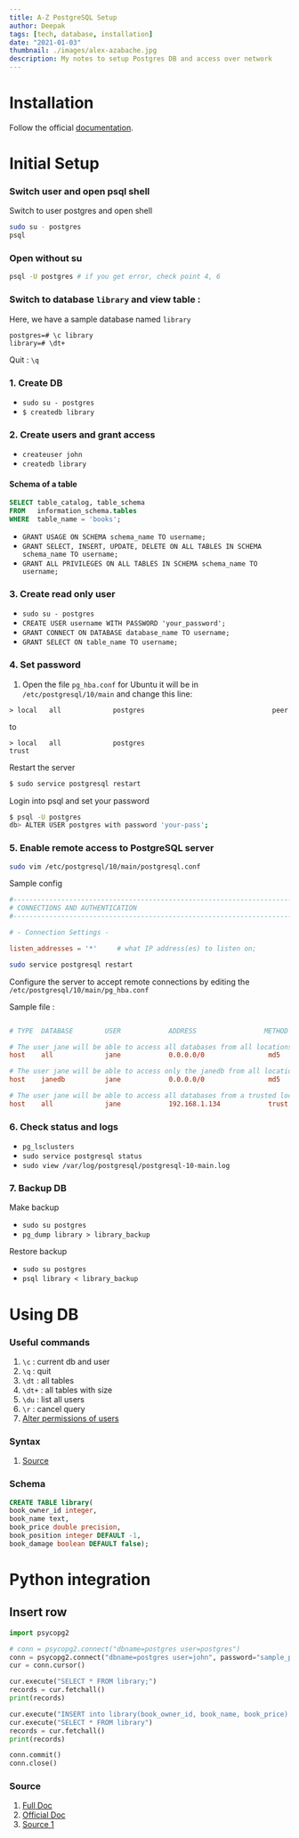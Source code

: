 ```yaml
---
title: A-Z PostgreSQL Setup
author: Deepak
tags: [tech, database, installation]
date: "2021-01-03"
thumbnail: ./images/alex-azabache.jpg
description: My notes to setup Postgres DB and access over network
---
```


# Installation
Follow the official [documentation](https://www.postgresql.org/download/).

# Initial Setup
### Switch user and open psql shell
Switch to user postgres and open shell
```bash
sudo su - postgres
psql
```

### Open without su
```bash
psql -U postgres # if you get error, check point 4, 6
```

### Switch to database `library` and view table : 
Here, we have a sample database named `library`
```
postgres=# \c library
library=# \dt+
```
Quit : `\q`

### 1. Create DB
* `sudo su - postgres`
* `$ createdb library`

### 2. Create users and grant access
* `createuser john`
* `createdb library`
#### Schema of a table
```SQL
SELECT table_catalog, table_schema 
FROM   information_schema.tables 
WHERE  table_name = 'books';
```
* `GRANT USAGE ON SCHEMA schema_name TO username;`
* `GRANT SELECT, INSERT, UPDATE, DELETE ON ALL TABLES IN SCHEMA schema_name TO username;`
* `GRANT ALL PRIVILEGES ON ALL TABLES IN SCHEMA schema_name TO username;`

### 3. Create read only user
* `sudo su - postgres`
* `CREATE USER username WITH PASSWORD 'your_password';`
* `GRANT CONNECT ON DATABASE database_name TO username;`
* `GRANT SELECT ON table_name TO username;`

### 4. Set password
1. Open the file `pg_hba.conf` for Ubuntu it will be in `/etc/postgresql/10/main` and change this line:
```
> local   all             postgres                                peer
```
to
```
> local   all             postgres                                trust
```
Restart the server

```bash
$ sudo service postgresql restart
```

Login into psql and set your password

```bash
$ psql -U postgres
db> ALTER USER postgres with password 'your-pass';
```


### 5. Enable remote access to PostgreSQL server 
```bash
sudo vim /etc/postgresql/10/main/postgresql.conf
```
Sample config
```conf
#------------------------------------------------------------------------------
# CONNECTIONS AND AUTHENTICATION
#------------------------------------------------------------------------------

# - Connection Settings -

listen_addresses = '*'     # what IP address(es) to listen on;

```
```bash
sudo service postgresql restart
```
Configure the server to accept remote connections by editing the `/etc/postgresql/10/main/pg_hba.conf` 

Sample file : 
```conf

# TYPE  DATABASE        USER            ADDRESS                 METHOD

# The user jane will be able to access all databases from all locations using a md5 password
host    all             jane            0.0.0.0/0                md5

# The user jane will be able to access only the janedb from all locations using a md5 password
host    janedb          jane            0.0.0.0/0                md5

# The user jane will be able to access all databases from a trusted location (192.168.1.134) without a password
host    all             jane            192.168.1.134            trust
```

### 6. Check status and logs
* `pg_lsclusters`
* `sudo service postgresql status`
* `sudo view /var/log/postgresql/postgresql-10-main.log`

### 7. Backup DB
Make backup
* `sudo su postgres`
* `pg_dump library > library_backup`

Restore backup
* `sudo su postgres`
* `psql library < library_backup`

# Using DB

### Useful commands
1. `\c` : current db and user
2. `\q` : quit
3. `\dt` : all tables
4. `\dt+` : all tables with size
5. `\du` : list all users
6. `\r` : cancel query
7. [Alter permissions of users](https://chartio.com/resources/tutorials/how-to-change-a-user-to-superuser-in-postgresql/)

### Syntax
1. [Source](https://www.postgresql.org/docs/9.6/sql-syntax.html)

### Schema
```SQL
CREATE TABLE library(
book_owner_id integer,
book_name text,
book_price double precision,
book_position integer DEFAULT -1,
book_damage boolean DEFAULT false);
```

# Python integration
## Insert row
```python
import psycopg2

# conn = psycopg2.connect("dbname=postgres user=postgres")
conn = psycopg2.connect("dbname=postgres user=john", password="sample_password")
cur = conn.cursor()

cur.execute("SELECT * FROM library;")
records = cur.fetchall()
print(records)

cur.execute("INSERT into library(book_owner_id, book_name, book_price) VALUES('1729', 'Odyssey', '53.21');")
cur.execute("SELECT * FROM library")
records = cur.fetchall()
print(records)

conn.commit()
conn.close()
```
### Source
1. [Full Doc](https://www.postgresql.org/docs/9.6/index.html)
2. [Official Doc](https://www.postgresql.org/docs/9.6/server-start.html)
3. [Source 1](https://linuxize.com/post/how-to-install-postgresql-on-ubuntu-18-04/)